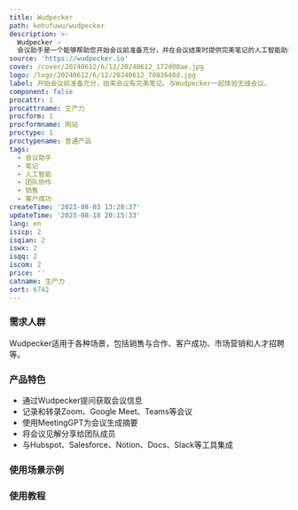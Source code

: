 ```yaml
---
title: Wudpecker
path: kehufuwu/wudpecker
description: >-
  Wudpecker -
  会议助手是一个能够帮助您开始会议前准备充分，并在会议结束时提供完美笔记的人工智能助手。它可以自动生成会议摘要、行动项和见解，让您的会议更加高效。Wudpecker免费使用，并且支持与团队成员共享会议摘要。它适用于销售与合作、客户成功、市场营销和人才招聘等各种场景。
source: 'https://wudpecker.io'
cover: /cover/20240612/6/12/20240612_172d00ae.jpg
logo: /logo/20240612/6/12/20240612_7083640d.jpg
label: 开始会议前准备充分，结束会议有完美笔记。与Wudpecker一起体验无缝会议。
component: false
procattr: 1
procattrname: 生产力
procform: 1
procformname: 网站
proctype: 1
proctypename: 普通产品
tags:
  - 会议助手
  - 笔记
  - 人工智能
  - 团队协作
  - 销售
  - 客户成功
createTime: '2023-08-03 13:28:37'
updateTime: '2023-08-18 20:15:33'
lang: en
isicp: 2
isqian: 2
iswx: 2
isqq: 2
iscom: 2
price: ''
catname: 生产力
sort: 6742
---
```




### 需求人群
Wudpecker适用于各种场景，包括销售与合作、客户成功、市场营销和人才招聘等。

### 产品特色
- 通过Wudpecker提问获取会议信息
- 记录和转录Zoom、Google Meet、Teams等会议
- 使用MeetingGPT为会议生成摘要
- 将会议见解分享给团队成员
- 与Hubspot、Salesforce、Notion、Docs、Slack等工具集成

### 使用场景示例


### 使用教程


  
